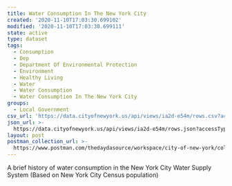 ```yaml
---
title: Water Consumption In The New York City
created: '2020-11-10T17:03:30.699102'
modified: '2020-11-10T17:03:30.699111'
state: active
type: dataset
tags:
  - Consumption
  - Dep
  - Department Of Environmental Protection
  - Environment
  - Healthy Living
  - Water
  - Water Consumption
  - Water Consumption In The New York City
groups:
  - Local Government
csv_url: 'https://data.cityofnewyork.us/api/views/ia2d-e54m/rows.csv?accessType=DOWNLOAD'
json_url: >-
  https://data.cityofnewyork.us/api/views/ia2d-e54m/rows.json?accessType=DOWNLOAD
layout: post
postman_collection_url: >-
  https://www.postman.com/thedaydasource/workspace/city-of-new-york/collection/15909983-a24e0773-ef8e-4f5b-ae53-cdf218571636
---
```

A brief history of water consumption in the New York City Water Supply System (Based on New York City Census population)
